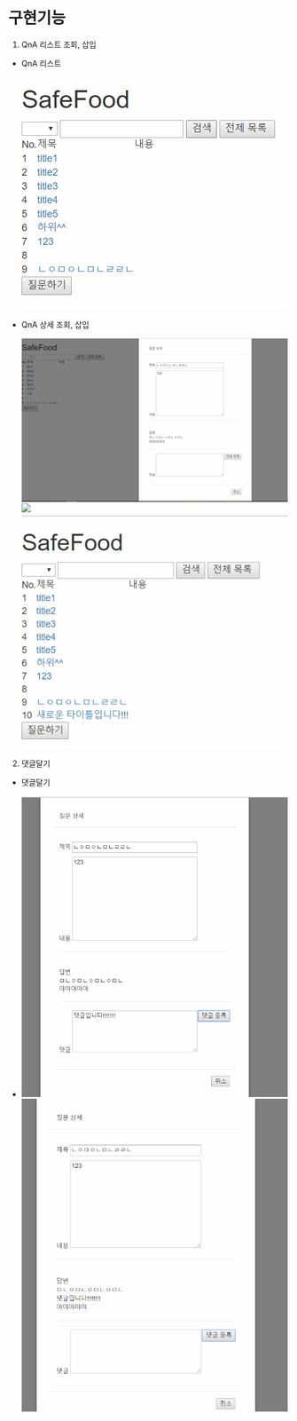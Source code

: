 # 구현기능

1. QnA 리스트 조회, 삽입
    
-  QnA 리스트

    <img src="image/list.PNG">
    
-  QnA 상세 조회, 삽입

    <img src="image/detail.PNG">
    
    <img src="image/beforeInsert.PNG">
    
    <img src="image/AfterInserted.PNG">
    
2. 댓글달기

-   댓글달기
-   
    <img src="image/beforeReply.PNG">

    <img src="image/afterReply.PNG">

